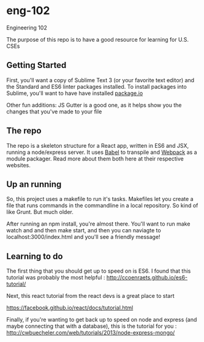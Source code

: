 # eng-102
Engineering 102


The purpose of this repo is to have a good resource for learning for U.S. CSEs

## Getting Started
First, you'll want a copy of Sublime Text 3 (or your favorite text editor) and the Standard and ES6 linter packages installed. To install packages into Sublime, you'll want to have have installed [package.io](http://package.io/)

Other fun additions: JS Gutter is a good one, as it helps show you the changes that you've made to your file

## The repo
The repo is a skeleton structure for a React app, written in ES6 and JSX, running a node/express server. It uses [Babel](https://babeljs.io/) to transpile and [Webpack](https://webpack.github.io/) as a module packager. Read more about them both here at their respective websites.

## Up an running
So, this project uses a makefile to run it's tasks. Makefiles let you create a file that runs commands in the commandline in a local repository. So kind of like Grunt. But much older.

After running an npm install, you're almost there. You'll want to run make watch and and then make start, and then you can naviagte to localhost:3000/index.html and you'll see a friendly message!

## Learning to do
The first thing that you should get up to speed on is ES6. I found that this tutorial was probably the most helpful : http://ccoenraets.github.io/es6-tutorial/

Next, this react tutorial from the react devs is a great place to start

https://facebook.github.io/react/docs/tutorial.html

Finally, if you're wanting to get back up to speed on node and express (and maybe connecting that with a database), this is the tutorial for you : http://cwbuecheler.com/web/tutorials/2013/node-express-mongo/